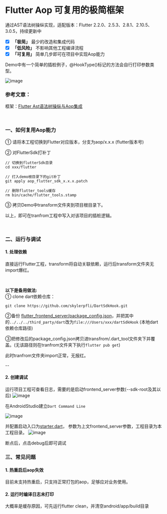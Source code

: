 # Flutter Aop 可复用的极简框架
通过AST语法树操纵实现，适配版本：Flutter 2.2.0、2.5.3、2.8.1、2.10.5、3.0.5，持续更新中

- [x] **「极简」** 最少的改造和集成代码
- [x] **「低风险」** 不影响其他工程编译流程
- [x] **「可复用」** 简单几步即可在项目中实现Aop能力

Demo中有一个简单的插桩例子，@HookType()标记的方法会自行打印参数类型。

![image](https://user-images.githubusercontent.com/40731589/144044938-57425bf3-991d-4a22-9b29-467f7f09c89f.png)

### 参考文章：
框架：[Flutter Ast语法树操纵与Aop集成](https://juejin.cn/post/7036352267389239303)

<br/>

### 一、如何复用Aop能力
① 请将本工程切换到Flutter对应版本，分支为aop/x.x.x (flutter版本号)

② 对FlutterSdk打补丁
```
// 切换到flutterSdk目录
cd xxx/flutter

// 打入demo根目录下的git补丁
git apply aop_flutter_sdk_x.x.x.patch

// 删除flutter_tools缓存
rm bin/cache/flutter_tools.stamp 
```

③ 拷贝Demo中transform文件夹到项目根目录下。

以上，即可在tranfrom工程中写入对该项目的插桩逻辑。

<br/>

### 二、运行与调试
#### 1. 处理依赖

直接运行Flutter工程，transform将自动关联依赖，运行后transform文件夹无import爆红。

<br/>

**以下是备用做法:** <br/>
① clone dart依赖仓库：
```
git clone https://github.com/skylerpfli/DartSdkHook.git
```

②备份 [flutter_frontend_server/package_config.json](https://github.com/skylerpfli/flutter_aop_demo/blob/main/transform/lib/flutter_frontend_server/package_config.json)，并把其中的`../../../third_party/dart`改为`file:///Users/xxx/dartSdkHook` (本地dart依赖仓库路径)

③把修改后的package_config.json拷贝进transfrom/.dart_tool文件夹下并覆盖。(无该路径则在tranfrom文件夹下执行`flutter pub get`)

此时tranfrom文件夹import正常，无报红。

--
#### 2. 创建调试
运行项目工程可查看日志，需要的是启动frontend_server参数(--sdk-root及其以后)
![image](https://user-images.githubusercontent.com/40731589/144049862-c9a9eecd-51dc-4107-86ce-694368693264.png)

在AndroidStudio建立`Dart Command Line`

![image](https://user-images.githubusercontent.com/40731589/144050636-8b59c232-700c-4a02-9f83-34965a4fc8f5.png)

并配置启动入口为[starter.dart](https://github.com/skylerpfli/flutter_aop_demo/blob/main/transform/lib/flutter_frontend_server/starter.dart)， 参数为上文frontend_server参数，工程目录为本工程目录。
![image](https://user-images.githubusercontent.com/40731589/144051356-c92624ad-f236-4dce-a226-695c671d7f4d.png)

断点后，点击debug后即可调试

### 三、常见问题
#### 1. 热重启后aop失效
目前未支持热重启，只支持正常打包的aop，足够应对业务使用。

#### 2. 运行时编译日志未打印
大概率是缓存原因，可先运行flutter clean，并清空android/app/build目录

